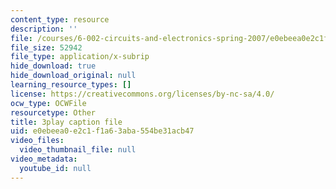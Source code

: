 ```yaml
---
content_type: resource
description: ''
file: /courses/6-002-circuits-and-electronics-spring-2007/e0ebeea0e2c1f1a63aba554be31acb47_COdQmA9g9S8.srt
file_size: 52942
file_type: application/x-subrip
hide_download: true
hide_download_original: null
learning_resource_types: []
license: https://creativecommons.org/licenses/by-nc-sa/4.0/
ocw_type: OCWFile
resourcetype: Other
title: 3play caption file
uid: e0ebeea0-e2c1-f1a6-3aba-554be31acb47
video_files:
  video_thumbnail_file: null
video_metadata:
  youtube_id: null
---
```


